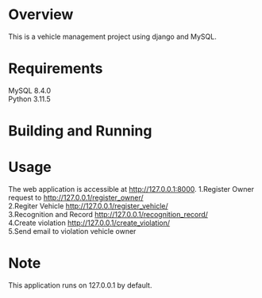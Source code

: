 # Overview
This is a vehicle management project using django and MySQL.

# Requirements
  MySQL 8.4.0  
  Python 3.11.5

# Building and Running

# Usage
  The web application is accessible at http://127.0.0.1:8000.
  1.Register Owner request to http://127.0.0.1/register_owner/  
  2.Regiter Vehicle http://127.0.0.1/register_vehicle/  
  3.Recognition and Record http://127.0.0.1/recognition_record/  
  4.Create violation http://127.0.0.1/create_violation/  
  5.Send email to violation vehicle owner  
  
# Note  
This application runs on 127.0.0.1 by default.
